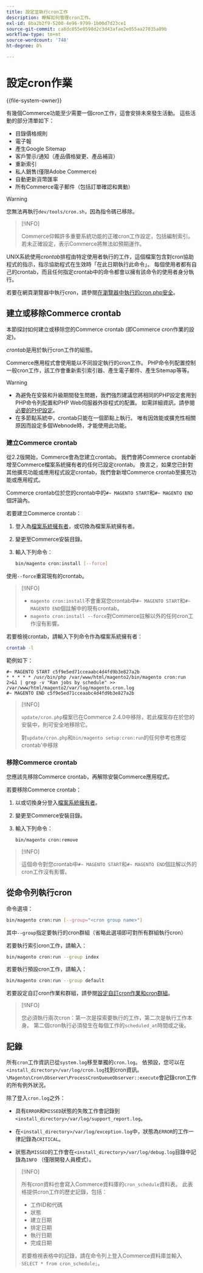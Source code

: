 ```yaml
---
title: 設定並執行cron工作
description: 瞭解如何管理cron工作。
exl-id: 8ba2b2f9-5200-4e96-9799-1b00d7d23ce1
source-git-commit: ca8dc855e0598d2c3d43afae2e055aa27035a09b
workflow-type: tm+mt
source-wordcount: '748'
ht-degree: 0%

---
```


# 設定cron作業

{{file-system-owner}}

有幾個Commerce功能至少需要一個cron工作，這會安排未來發生活動。 這些活動的部分清單如下：

- 目錄價格規則
- 電子報
- 產生Google Sitemap
- 客戶警示/通知（產品價格變更、產品補貨）
- 重新索引
- 私人銷售(僅限Adobe Commerce)
- 自動更新貨幣匯率
- 所有Commerce電子郵件（包括訂單確認和異動）

>[!WARNING]
>
>您無法再執行`dev/tools/cron.sh`，因為指令碼已移除。

>[!INFO]
>
>Commerce仰賴許多重要系統功能的正確cron工作設定，包括編制索引。 若未正確設定，表示Commerce將無法如預期運作。

UNIX系統使用&#x200B;_crontab_&#x200B;排程由特定使用者執行的工作，這個檔案包含對cron協助程式的指示，指示協助程式在生效時「在此日期執行此命令」。 每個使用者都有自己的crontab，而且任何指定crontab中的命令都會以擁有該命令的使用者身分執行。

若要在網頁瀏覽器中執行cron，請參閱[在瀏覽器中執行的cron.php安全](../security/secure-cron-php.md)。

## 建立或移除Commerce crontab

本節探討如何建立或移除您的Commerce crontab (即Commerce cron作業的設定)。

_crontab_&#x200B;是用於執行cron工作的組態。

Commerce應用程式會使用能以不同設定執行的cron工作。 PHP命令列配置控制一般cron工作，該工作會重新索引索引器、產生電子郵件、產生Sitemap等等。

>[!WARNING]
>
>- 為避免在安裝和升級期間發生問題，我們強烈建議您將相同的PHP設定套用到PHP命令列配置和PHP Web伺服器外掛程式的配置。 如需詳細資訊，請參閱[必要的PHP設定](../../installation/prerequisites/php-settings.md)。
>- 在多節點系統中，crontab只能在一個節點上執行。 唯有因效能或擴充性相關原因而設定多個Webnode時，才能使用此功能。

### 建立Commerce crontab

從2.2版開始，Commerce會為您建立crontab。 我們會將Commerce crontab新增至Commerce檔案系統擁有者的任何已設定crontab。 換言之，如果您已針對其他擴充功能或應用程式設定crontab，我們會新增Commerce crontab至擴充功能或應用程式。

Commerce crontab位於您的crontab中的`#~ MAGENTO START`和`#~ MAGENTO END`個評論內。

若要建立Commerce crontab：

1. 登入為[檔案系統擁有者](../../installation/prerequisites/file-system/overview.md)，或切換為檔案系統擁有者。
1. 變更至Commerce安裝目錄。
1. 輸入下列命令：

   ```bash
   bin/magento cron:install [--force]
   ```

使用`--force`重寫現有的crontab。

>[!INFO]
>
>- `magento cron:install`不會重寫您crontab中`#~ MAGENTO START`和`#~ MAGENTO END`個註解中的現有crontab。
>- `magento cron:install --force`對Commerce註解以外的任何cron工作沒有影響。

若要檢視crontab，請輸入下列命令作為檔案系統擁有者：

```bash
crontab -l
```

範例如下：

```
#~ MAGENTO START c5f9e5ed71cceaabc4d4fd9b3e827a2b
* * * * * /usr/bin/php /var/www/html/magento2/bin/magento cron:run 2>&1 | grep -v "Ran jobs by schedule" >> /var/www/html/magento2/var/log/magento.cron.log
#~ MAGENTO END c5f9e5ed71cceaabc4d4fd9b3e827a2b
```

>[!INFO]
>
>`update/cron.php`檔案已在Commerce 2.4.0中移除，若此檔案存在於您的安裝中，則可安全地移除它。
>
>對`update/cron.php`和`bin/magento setup:cron:run`的任何參考也應從crontab&#39;中移除

### 移除Commerce crontab

您應該先移除Commerce crontab，再解除安裝Commerce應用程式。

若要移除Commerce crontab：

1. 以或切換身分登入[檔案系統擁有者](../../installation/prerequisites/file-system/overview.md)。
1. 變更至Commerce安裝目錄。
1. 輸入下列命令：

   ```bash
   bin/magento cron:remove
   ```

>[!INFO]
>
>這個命令對您crontab中`#~ MAGENTO START`和`#~ MAGENTO END`個註解以外的cron工作沒有影響。

## 從命令列執行cron

命令選項：

```bash
bin/magento cron:run [--group="<cron group name>"]
```

其中`--group`指定要執行的cron群組（省略此選項即可對所有群組執行cron）

若要執行索引cron工作，請輸入：

```bash
bin/magento cron:run --group index
```

若要執行預設cron工作，請輸入：

```bash
bin/magento cron:run --group default
```

若要設定自訂cron作業和群組，請參閱[設定自訂cron作業和cron群組](../cron/custom-cron.md)。

>[!INFO]
>
>您必須執行兩次cron：第一次是探索要執行的工作，第二次是執行工作本身。 第二個cron執行必須發生在每個工作的`scheduled_at`時間或之後。

## 記錄

所有`cron`工作資訊已從`system.log`移至單獨的`cron.log`。
依預設，您可以在`<install_directory>/var/log/cron.log`找到cron資訊。
`\Magento\Cron\Observer\ProcessCronQueueObserver::execute`會記錄cron工作的所有例外狀況。

除了登入`cron.log`之外：

- 具有`ERROR`和`MISSED`狀態的失敗工作會記錄到`<install_directory>/var/log/support_report.log`。

- 在`<install_directory>/var/log/exception.log`中，狀態為`ERROR`的工作一律記錄為`CRITICAL`。

- 狀態為`MISSED`的工作會在`<install_directory>/var/log/debug.log`目錄中記錄為`INFO` （僅限開發人員模式）。

>[!INFO]
>
>所有cron資料也會寫入Commerce資料庫的`cron_schedule`資料表。 此表格提供cron工作的歷史記錄，包括：
>
>- 工作ID和代碼
>- 狀態
>- 建立日期
>- 排定日期
>- 執行日期
>- 完成日期
>
>若要檢視表格中的記錄，請在命令列上登入Commerce資料庫並輸入`SELECT * from cron_schedule;`。
